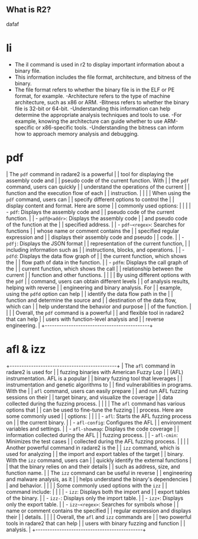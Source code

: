 ## What is R2?

dafaf


# li
- The iI command is used in r2 to display important information about a binary file.
- This information includes the file format, architecture, and bitness of the binary.
- The file format refers to whether the binary file is in the ELF or PE format, for example.
-Architecture refers to the type of machine architecture, such as x86 or ARM.
-Bitness refers to whether the binary file is 32-bit or 64-bit.
-Understanding this information can help determine the appropriate analysis techniques and tools to use.
-For example, knowing the architecture can guide whether to use ARM-specific or x86-specific tools.
-Understanding the bitness can inform how to approach memory analysis and debugging.
# pdf

| The `pdf` command in radare2 is a powerful |
| tool for displaying the assembly code and  |
| pseudo code of the current function. With  |
| the `pdf` command, users can quickly       |
| understand the operations of the current   |
| function and the execution flow of each    |
| instruction.                                |
|                                            |
| When using the `pdf` command, users can     |
| specify different options to control the   |
| display content and format. Here are some  |
| commonly used options:                      |
|                                            |
| - `pdf`: Displays the assembly code and    |
|   pseudo code of the current function.     |
| - `pdf@<addr>`: Displays the assembly code |
|   and pseudo code of the function at the   |
|   specified address.                       |
| - `pdf~<regex>`: Searches for functions     |
|   whose name or comment contains the       |
|   specified regular expression and         |
|   displays their assembly code and pseudo  |
|   code.                                    |
| - `pdfj`: Displays the JSON format         |
|   representation of the current function,  |
|   including information such as            |
|   instructions, blocks, and operations.    |
| - `pdfd`: Displays the data flow graph of  |
|   the current function, which shows the    |
|   flow path of data in the function.       |
| - `pdfm`: Displays the call graph of the   |
|   current function, which shows the call   |
|   relationship between the current         |
|   function and other functions.            |
|                                            |
| By using different options with the `pdf`  |
| command, users can obtain different levels |
| of analysis results, helping with reverse  |
| engineering and binary analysis. For       |
| example, using the `pdfd` option can help   |
| identify the data flow path in the         |
| function and determine the source and      |
| destination of the data flow, which can    |
| help understand the behavior and purpose   |
| of the function.                            |
|                                            |
| Overall, the `pdf` command is a powerful    |
| and flexible tool in radare2 that can help  |
| users with function-level analysis and     |
| reverse engineering.                        |
+--------------------------------------------+

# afl & izz
+---------------------------------------------+
| The `afl` command in radare2 is used for     |
| fuzzing binaries with American Fuzzy Lop    |
| (AFL) instrumentation. AFL is a popular     |
| binary fuzzing tool that leverages          |
| instrumentation and genetic algorithms to   |
| find vulnerabilities in programs. With the  |
| `afl` command, users can easily prepare     |
| and run AFL fuzzing sessions on their        |
| target binary, and visualize the coverage   |
| data collected during the fuzzing process.  |
|                                             |
| The `afl` command has various options that  |
| can be used to fine-tune the fuzzing         |
| process. Here are some commonly used        |
| options:                                     |
|                                             |
| - `afl`: Starts the AFL fuzzing process on   |
|   the current binary.                       |
| - `afl-config`: Configures the AFL           |
|   environment variables and settings.       |
| - `afl-showmap`: Displays the code coverage  |
|   information collected during the AFL      |
|   fuzzing process.                           |
| - `afl-cmin`: Minimizes the test cases       |
|   collected during the AFL fuzzing process. |
|                                             |
| Another powerful command in radare2 is the  |
| `izz` command, which is used for analyzing  |
| the import and export tables of the target  |
| binary. With the `izz` command, users can    |
| quickly identify the external functions     |
| that the binary relies on and their details |
| such as address, size, and function name.   |
| The `izz` command can be useful in reverse   |
| engineering and malware analysis, as it     |
| helps understand the binary's dependencies  |
| and behavior.                               |
|                                             |
| Some commonly used options with the `izz`   |
| command include:                             |
|                                             |
| - `izz`: Displays both the import and        |
|   export tables of the binary.              |
| - `izz-`: Displays only the import table.    |
| - `izz+`: Displays only the export table.    |
| - `izz~<regex>`: Searches for symbols whose  |
|   name or comment contains the specified    |
|   regular expression and displays their     |
|   details.                                  |
|                                             |
| Overall, the `afl` and `izz` commands are    |
| two powerful tools in radare2 that can help  |
| users with binary fuzzing and function       |
| analysis.                                    |
+---------------------------------------------+

